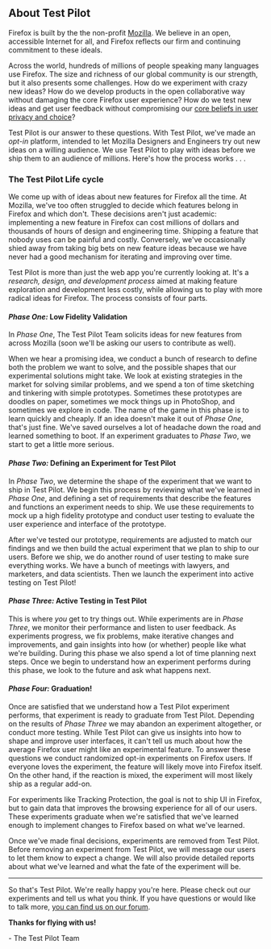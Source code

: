 ## About Test Pilot

Firefox is built by the the non-profit [Mozilla](https://www.mozilla.org). We believe in an open, accessible Internet for all,
and Firefox reflects our firm and continuing commitment to these ideals.

Across the world, hundreds of millions of people speaking many languages use Firefox. The size and richness of our global community
is our strength, but it also presents some challenges. How do we experiment with crazy new ideas? How do we develop products in the open 
collaborative way without damaging the core Firefox user experience? How do we test new ideas and get user feedback 
without compromising our [core beliefs in user privacy and choice](https://www.mozilla.org/about/manifesto/)?

Test Pilot is our answer to these questions. With Test Pilot, we've made an *opt-in* platform, intended to let Mozilla Designers and Engineers try out new
ideas on a willing audience. We use Test Pilot to play with ideas before we ship them to an audience of millions. Here's how the process works . . .

### The Test Pilot Life cycle

We come up with of ideas about new features for Firefox all the time. At Mozilla, we've too often struggled to decide which features belong in Firefox and which don't.
These decisions aren't just academic: implementing a new feature in Firefox can cost millions of dollars and thousands of hours
of design and engineering time. Shipping a feature that nobody uses can be painful and costly. Conversely, we've occasionally shied away from taking big bets
on new feature ideas because we have never had a good mechanism for iterating and improving over time.

Test Pilot is more than just the web app you're currently looking at. It's a *research, design, and development process* aimed at making feature exploration and development less costly, 
while allowing us to play with more radical ideas for Firefox. The process consists of four parts.

#### *Phase One:* Low Fidelity Validation

In *Phase One*, The Test Pilot Team solicits ideas for new features from across Mozilla (soon we'll be asking our users to contribute as well).

When we hear a promising idea, we conduct a bunch of research to define both the problem we want to solve, and 
the possible shapes that our experimental solutions might take. We look at existing strategies in the market for solving similar problems, and we spend a ton of time sketching and
tinkering with simple prototypes. Sometimes these prototypes are doodles on paper, sometimes we mock things up in PhotoShop, and sometimes we explore in code. The name
of the game in this phase is to learn quickly and cheaply. If an idea doesn't make it out of *Phase One*, that's just fine. We've saved ourselves a lot of headache down the road
and learned something to boot. If an experiment graduates to *Phase Two*, we start to get a little more serious. 

#### *Phase Two:* Defining an Experiment for Test Pilot

In *Phase Two*, we determine the shape of the experiment that we want to ship in Test Pilot. We begin this process by reviewing what we've learned in *Phase One*,
and defining a set of requirements that describe the features and functions an experiment needs to ship. We use these requirements to mock up a high fidelity
prototype and conduct user testing to evaluate the user experience and interface of the prototype.

After we've tested our prototype, requirements are adjusted to match our findings and we then build the actual experiment that we plan to ship to our users.
Before we ship, we do another round of user testing to make sure everything works. We have a bunch of meetings with lawyers, and marketers, and data scientists. Then we launch
the experiment into active testing on Test Pilot!

#### *Phase Three:* Active Testing in Test Pilot

This is where *you* get to try things out. While experiments are in *Phase Three*, we monitor their performance and listen to user feedback. As experiments progress, we fix problems,
make iterative changes and improvements, and gain insights into how (or whether) people like what we're building. During this phase we also spend a lot of time 
planning next steps. Once we begin to understand how an experiment performs during this phase, we look to the future and ask what happens next.

#### *Phase Four:* Graduation!

Once are satisfied that we understand how a Test Pilot experiment performs, that experiment is ready to graduate from Test Pilot. Depending on the results of
*Phase Three* we may abandon an experiment altogether, or conduct more testing. While Test Pilot can give us insights into
how to shape and improve user interfaces, it can't tell us much about how the average Firefox user might like an experimental feature. To answer these questions we conduct
randomized opt-in experiments on Firefox users. If everyone loves the experiment, the feature will likely move into Firefox itself. On the other hand, if the reaction is mixed, the experiment will
most likely ship as a regular add-on. 

For experiments like Tracking Protection, the goal is not to ship UI in Firefox, but to gain data that improves the browsing experience for all of our users. These experiments graduate
when we're satisfied that we've learned enough to implement changes to Firefox based on what we've learned.

Once we've made final decisions, experiments are removed from Test Pilot. Before removing an experiment from Test Pilot, we will message our users to let them know to expect a change. We will also provide detailed
reports about what we've learned and what the fate of the experiment will be.

---

So that's Test Pilot. We're really happy you're here. Please check out our experiments and tell us what you think. If you
have questions or would like to talk more, [you can find us on our forum](https://discourse.mozilla-community.org/c/test-pilot).

**Thanks for flying with us!**


\- The Test Pilot Team


